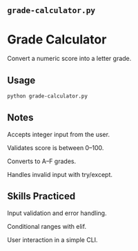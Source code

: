 ## `grade-calculator.py`

# Grade Calculator
Convert a numeric score into a letter grade.


## Usage
```bash
python grade-calculator.py
```

## Notes
Accepts integer input from the user.

Validates score is between 0–100.

Converts to A–F grades.

Handles invalid input with try/except.

## Skills Practiced
Input validation and error handling.

Conditional ranges with elif.

User interaction in a simple CLI.
